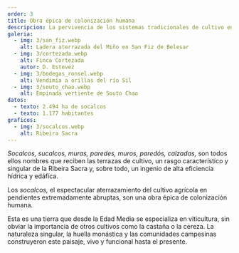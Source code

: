 ```yaml
---
order: 3
title: Obra épica de colonización humana
descripcion: La pervivencia de los sistemas tradicionales de cultivo en las vertientes escarpadas de los cañones fluviales sustentada en técnicas milenarias.
galeria:
  - img: 3/san_fiz.webp
    alt: Ladera aterrazada del Miño en San Fiz de Belesar
  - img: 3/cortezada.webp
    alt: Finca Cortezada
    autor: D. Estevez
  - img: 3/bodegas_ronsel.webp
    alt: Vendimia a orillas del río Sil
  - img: 3/souto_chao.webp
    alt: Empinada vertiente de Souto Chao
datos:
  - texto: 2.494 ha de socalcos
  - texto: 1.177 habitantes
graficos:
  - img: 3/socalcos.webp
    alt: Ribeira Sacra
---
```


_Socalcos, sucalcos, muras, paredes, muros, paredós, calzadas,_ son todos ellos nombres que reciben las terrazas de cultivo, un rasgo característico y singular de la Ribeira Sacra y, sobre todo, un ingenio de alta eficiencia hídrica y edáfica.

Los _socalcos,_ el espectacular aterrazamiento del cultivo agrícola en pendientes extremadamente abruptas, son una obra épica de colonización humana.

Esta es una tierra que desde la Edad Media se especializa en viticultura, sin obviar la importancia de otros cultivos como la castaña o la cereza. La naturaleza singular, la huella monástica y las comunidades campesinas construyeron este paisaje, vivo y funcional hasta el presente.
